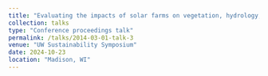 ```yaml
---
title: "Evaluating the impacts of solar farms on vegetation, hydrology, and microclimate"
collection: talks
type: "Conference proceedings talk"
permalink: /talks/2014-03-01-talk-3
venue: "UW Sustainability Symposium"
date: 2024-10-23
location: "Madison, WI"
---
```


